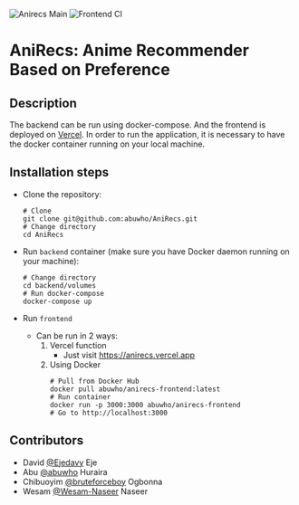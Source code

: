 ![Anirecs Main](https://github.com/abuwho/AniRecs/actions/workflows/main.yml/badge.svg)
![Frontend CI](https://github.com/abuwho/AniRecs/actions/workflows/frontend-ci.yaml/badge.svg)

# AniRecs: Anime Recommender Based on Preference

## Description

The backend can be run using docker-compose. And the frontend is deployed on [Vercel](https://anirecs.vercel.app). In order to run the application, it is necessary to have the docker container running on your local machine. 

## Installation steps

- Clone the repository: 
    ```shell
    # Clone
    git clone git@github.com:abuwho/AniRecs.git
    # Change directory
    cd AniRecs
    ```

- Run `backend` container (make sure you have Docker daemon running on your machine):
    ```shell
    # Change directory
    cd backend/volumes
    # Run docker-compose
    docker-compose up
    ```

- Run `frontend`
    - Can be run in 2 ways: 
        1. Vercel function
            - Just visit https://anirecs.vercel.app
        2. Using Docker
            ```
            # Pull from Docker Hub
            docker pull abuwho/anirecs-frontend:latest
            # Run container
            docker run -p 3000:3000 abuwho/anirecs-frontend
            # Go to http://localhost:3000
            ```

## Contributors

- David [@Ejedavy](https://github.com/Ejedavy) Eje 
- Abu [@abuwho](https://github.com/abuwho) Huraira
- Chibuoyim [@bruteforceboy](https://github.com/bruteforceboy) Ogbonna
- Wesam [@Wesam-Naseer](https://github.com/Wesam-Naseer) Naseer

